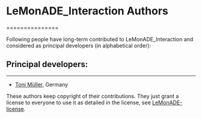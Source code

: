 # LeMonADE_Interaction Authors
===============

Following people have long-term contributed to LeMonADE_Interaction
and considered as principal developers (in alphabetical order):

## Principal developers:
---------------------
* [Toni Müller](https://github.com/tonimueller), Germany

These authors keep copyright of their contributions. They just grant
a license to everyone to use it as detailed in the license, 
see [LeMonADE-license](https://github.com/LeMonADE-project/LeMonADE/blob/master/LICENSE).
